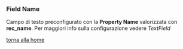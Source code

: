 ### Field Name
Campo di testo preconfigurato con la **Property Name** valorizzata con **rec_name**. Per maggiori info  sulla configurazione vedere *TextField*

[torna alla home](../../index.md)
